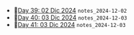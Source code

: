 - 📝[Day 39: 02 Dic 2024](./12/notes_2024-12-02.md) `notes_2024-12-02`
- 📝[Day 40: 03 Dic 2024](./12/notes_2024-12-03.md) `notes_2024-12-03`
- 📝[Day 41: 03 Dic 2024](./12/notes_2024-12-03.md) `notes_2024-12-03`
